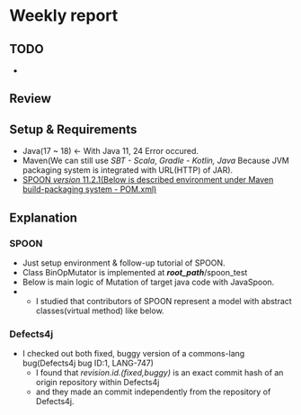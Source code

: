 # Weekly report
## TODO
  - 
## Review
## Setup & Requirements

  - Java(17 ~ 18) <- With Java 11, 24 Error occured.
  - Maven(We can still use *SBT - Scala*, *Gradle - Kotlin, Java* Because JVM packaging system is integrated with URL(HTTP) of JAR).
  - [SPOON *version* 11.2.1(Below is described environment under Maven build-packaging system - POM.xml)](https://central.sonatype.com/artifact/fr.inria.gforge.spoon/spoon-core)

## Explanation
### SPOON
  - Just setup environment & follow-up tutorial of SPOON. 
  - Class BinOpMutator is implemented at ***root_path***/spoon_test
  - Below is main logic of Mutation of target java code with JavaSpoon.
  -   - I studied that contributors of SPOON represent a model with abstract classes(virtual method) like below.
### Defects4j
  - I checked out both fixed, buggy version of a commons-lang bug(Defects4j bug ID:1, LANG-747)
    * I found that *revision.id.(fixed,buggy)* is an exact commit hash of an origin repository within Defects4j
    * and they made an commit independently from the repository of Defects4j.

